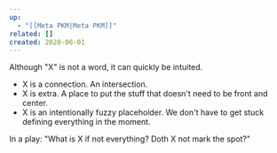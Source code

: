 ```yaml
---
up:
  - "[[Meta PKM|Meta PKM]]"
related: []
created: 2020-06-01
---
```

Although "X" is not a word, it can quickly be intuited. 

- X is a connection. An intersection. 
- X is extra. A place to put the stuff that doesn't need to be front and center.
- X is an intentionally fuzzy placeholder. We don't have to get stuck defining everything in the moment.

In a play: "What is X if not everything? Doth X not mark the spot?"
